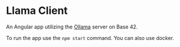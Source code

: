 # Llama Client

An Angular app utilizing the [Ollama](https://ollama.ai/) server on Base 42.

To run the app use the `npm start` command. You can also use docker.
